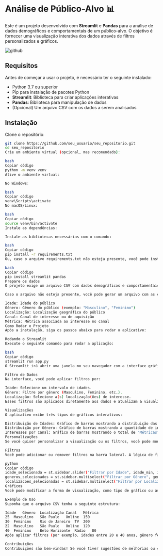 # Análise de Público-Alvo 📊

Este é um projeto desenvolvido com **Streamlit** e **Pandas** para a análise de dados demográficos e comportamentais de um público-alvo. O objetivo é fornecer uma visualização interativa dos dados através de filtros personalizados e gráficos.

![github](https://github.com/user-attachments/assets/4812253c-b435-4c49-94e1-c6f6be3bad6e)

## Requisitos

Antes de começar a usar o projeto, é necessário ter o seguinte instalado:

- Python 3.7 ou superior
- Pip para instalação de pacotes Python
- **Streamlit**: Biblioteca para criar aplicações interativas
- **Pandas**: Biblioteca para manipulação de dados
- (Opcional) Um arquivo CSV com os dados a serem analisados

## Instalação

Clone o repositório:

```bash
git clone https://github.com/seu_usuario/seu_repositorio.git
cd seu_repositorio
Crie um ambiente virtual (opcional, mas recomendado):

bash
Copiar código
python -m venv venv
Ative o ambiente virtual:

No Windows:

bash
Copiar código
venv\Scripts\activate
No macOS/Linux:

bash
Copiar código
source venv/bin/activate
Instale as dependências:

Instale as bibliotecas necessárias com o comando:

bash
Copiar código
pip install -r requirements.txt
Ou, caso o arquivo requirements.txt não esteja presente, você pode instalar diretamente:

bash
Copiar código
pip install streamlit pandas
Prepare os dados
O projeto exige um arquivo CSV com dados demográficos e comportamentais para análise. O arquivo CSV deve estar na pasta data/ e ser chamado publico.csv.

Caso o arquivo não esteja presente, você pode gerar um arquivo com as colunas esperadas, como:

Idade: Idade do público
Gênero: Gênero do público (exemplo: "Masculino", "Feminino")
Localização: Localização geográfica do público
Canal: Canal de interesse ou de aquisição
Métrica: Métrica associada ao interesse no canal
Como Rodar o Projeto
Após a instalação, siga os passos abaixo para rodar o aplicativo:

Rodando o Streamlit
Execute o seguinte comando para rodar a aplicação:

bash
Copiar código
streamlit run app.py
O Streamlit irá abrir uma janela no seu navegador com a interface gráfica onde você pode interagir com os dados.

Filtro de Dados
Na interface, você pode aplicar filtros por:

Idade: Selecione um intervalo de idades.
Gênero: Filtre por gênero (Masculino, Feminino, etc.).
Localização: Selecione a(s) localização(ões) de interesse.
Esses filtros são aplicados diretamente aos dados e atualizam a visualização em tempo real.

Visualizações
O aplicativo exibe três tipos de gráficos interativos:

Distribuição de Idades: Gráfico de barras mostrando a distribuição das idades no conjunto de dados filtrado.
Distribuição por Gênero: Gráfico de barras mostrando a quantidade de indivíduos por gênero.
Interesses por Canal: Gráfico de barras mostrando o total de "Métricas" por canal.
Personalizações
Se você quiser personalizar a visualização ou os filtros, você pode modificar as seguintes partes do código:

Filtros
Você pode adicionar ou remover filtros na barra lateral. A lógica de filtros está na seção:

python
Copiar código
idade_selecionada = st.sidebar.slider("Filtrar por Idade", idade_min, idade_max, (idade_min, idade_max))
generos_selecionados = st.sidebar.multiselect("Filtrar por Gênero", generos, default=generos)
localizacoes_selecionadas = st.sidebar.multiselect("Filtrar por Localização", localizacoes, default=localizacoes)
Gráficos
Você pode modificar a forma de visualização, como tipo de gráfico ou as colunas exibidas.

Exemplo de Uso
Suponha que o arquivo CSV tenha a seguinte estrutura:

Idade	Gênero	Localização	Canal	Métrica
25	Masculino	São Paulo	Online	150
30	Feminino	Rio de Janeiro	TV	200
22	Masculino	São Paulo	Online	120
40	Feminino	Belo Horizonte	Rádio	80
Após aplicar filtros (por exemplo, idades entre 20 e 40 anos, gênero feminino e localizações "São Paulo" e "Rio de Janeiro"), o aplicativo exibirá os gráficos com base nesses dados filtrados.

Contribuições
Contribuições são bem-vindas! Se você tiver sugestões de melhorias ou correções de bugs, fique à vontade para abrir uma issue ou enviar um pull request.
